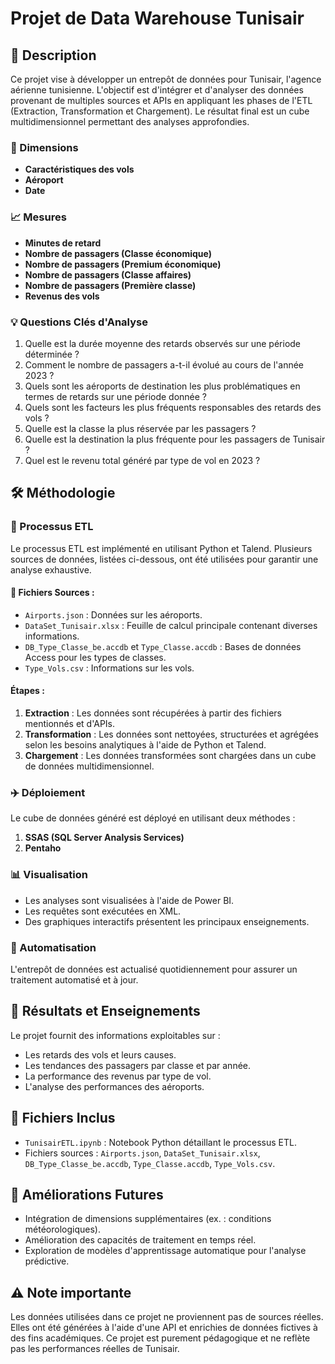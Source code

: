 # Projet de Data Warehouse Tunisair

## 🚀 Description 
Ce projet vise à développer un entrepôt de données pour Tunisair, l'agence aérienne tunisienne. L'objectif est d'intégrer et d'analyser des données provenant de multiples sources et APIs en appliquant les phases de l'ETL (Extraction, Transformation et Chargement). Le résultat final est un cube multidimensionnel permettant des analyses approfondies.

### 📂 Dimensions 
- **Caractéristiques des vols**
- **Aéroport**
- **Date**

### 📈 Mesures 
- **Minutes de retard**
- **Nombre de passagers (Classe économique)**
- **Nombre de passagers (Premium économique)**
- **Nombre de passagers (Classe affaires)**
- **Nombre de passagers (Première classe)**
- **Revenus des vols**

### 💡 Questions Clés d'Analyse 
1. Quelle est la durée moyenne des retards observés sur une période déterminée ?
2. Comment le nombre de passagers a-t-il évolué au cours de l'année 2023 ?
3. Quels sont les aéroports de destination les plus problématiques en termes de retards sur une période donnée ?
4. Quels sont les facteurs les plus fréquents responsables des retards des vols ?
5. Quelle est la classe la plus réservée par les passagers ?
6. Quelle est la destination la plus fréquente pour les passagers de Tunisair ?
7. Quel est le revenu total généré par type de vol en 2023 ?

## 🛠️ Méthodologie 

### 📄 Processus ETL 
Le processus ETL est implémenté en utilisant Python et Talend. Plusieurs sources de données, listées ci-dessous, ont été utilisées pour garantir une analyse exhaustive.

#### 📂 Fichiers Sources :
- `Airports.json` : Données sur les aéroports.
- `DataSet_Tunisair.xlsx` : Feuille de calcul principale contenant diverses informations.
- `DB_Type_Classe_be.accdb` et `Type_Classe.accdb` : Bases de données Access pour les types de classes.
- `Type_Vols.csv` : Informations sur les vols.

#### Étapes :
1. **Extraction** : Les données sont récupérées à partir des fichiers mentionnés et d'APIs.
2. **Transformation** : Les données sont nettoyées, structurées et agrégées selon les besoins analytiques à l'aide de Python et Talend.
3. **Chargement** : Les données transformées sont chargées dans un cube de données multidimensionnel.

### ✈️ Déploiement 
Le cube de données généré est déployé en utilisant deux méthodes :
1. **SSAS (SQL Server Analysis Services)**
2. **Pentaho**

### 📊 Visualisation 
- Les analyses sont visualisées à l'aide de Power BI.
- Les requêtes sont exécutées en XML.
- Des graphiques interactifs présentent les principaux enseignements.

### 🔄 Automatisation 
L'entrepôt de données est actualisé quotidiennement pour assurer un traitement automatisé et à jour.

## 🌟 Résultats et Enseignements 
Le projet fournit des informations exploitables sur :
- Les retards des vols et leurs causes.
- Les tendances des passagers par classe et par année.
- La performance des revenus par type de vol.
- L'analyse des performances des aéroports.

## 📂 Fichiers Inclus 
- `TunisairETL.ipynb` : Notebook Python détaillant le processus ETL.
- Fichiers sources : `Airports.json`, `DataSet_Tunisair.xlsx`, `DB_Type_Classe_be.accdb`, `Type_Classe.accdb`, `Type_Vols.csv`.

## 🚀 Améliorations Futures 
- Intégration de dimensions supplémentaires (ex. : conditions météorologiques).
- Amélioration des capacités de traitement en temps réel.
- Exploration de modèles d'apprentissage automatique pour l'analyse prédictive.

## ⚠️ Note importante
Les données utilisées dans ce projet ne proviennent pas de sources réelles. Elles ont été générées à l'aide d'une API et enrichies de données fictives à des fins académiques. Ce projet est purement pédagogique et ne reflète pas les performances réelles de Tunisair.



